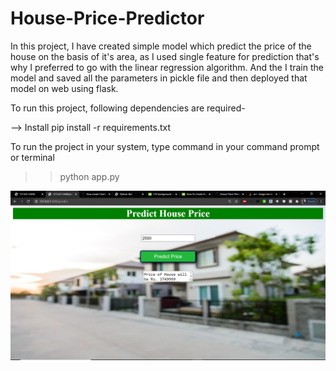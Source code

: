 # House-Price-Predictor

In this project, I have created simple model which predict the price of the house on the basis of it's area, as I used single feature for prediction that's why I preferred to go with the linear regression algorithm. And the I train the model and saved all the parameters in pickle file and then deployed that model on web using flask.

To run this project, following dependencies are required-

--> Install
pip install -r requirements.txt

To run the project in your system, type command in your command prompt or terminal

> > python app.py

<p>
    <img src="screenshots/Capture.PNG"/>
</p>
